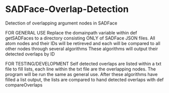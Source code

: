 # SADFace-Overlap-Detection
Detection of overlapping argument nodes in SADFace

FOR GENERAL USE
Replace the domainpath variable within def getSADFaces to a directory consisting ONLY of SADFace JSON files.
All atom nodes and their IDs will be retireved and each will be compared to all other nodes through several algorithms
These algorithms will output their detected overlaps by ID

FOR TESTING/DEVELOPMENT
Self detected overlaps are listed within a txt file to fill lists, each line within the txt file are the overlapping nodes.
The program will be run the same as general use.
After these algorithms have filled a list output, the lists are compared to hand detected overlaps with def compareOverlaps
